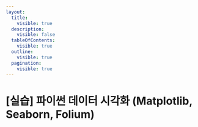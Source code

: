```yaml
---
layout:
  title:
    visible: true
  description:
    visible: false
  tableOfContents:
    visible: true
  outline:
    visible: true
  pagination:
    visible: true
---
```


# \[실습] 파이썬 데이터 시각화 (Matplotlib, Seaborn, Folium)



